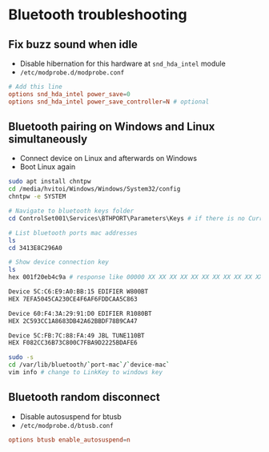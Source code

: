 # Bluetooth troubleshooting

## Fix buzz sound when idle

- Disable hibernation for this hardware at `snd_hda_intel` module
- `/etc/modprobe.d/modprobe.conf`

```conf
# Add this line
options snd_hda_intel power_save=0
options snd_hda_intel power_save_controller=N # optional
```

## Bluetooth pairing on Windows and Linux simultaneously

- Connect device on Linux and afterwards on Windows
- Boot Linux again

```sh
sudo apt install chntpw
cd /media/hvitoi/Windows/Windows/System32/config
chntpw -e SYSTEM
```

```powershell
# Navigate to bluetooth keys folder
cd ControlSet001\Services\BTHPORT\Parameters\Keys # if there is no CurrentControlSet, then try ControlSet001

# List bluetooth ports mac addresses
ls
cd 3413E8C296A0

# Show device connection key
ls
hex 001f20eb4c9a # response like 00000 XX XX XX XX XX XX XX XX XX XX XX XX XX XX XX XX ...ignore..chars..
```

```txt
Device 5C:C6:E9:A0:BB:15 EDIFIER W800BT
HEX 7EFA5045CA230CE4F6AF6FDDCAA5C863

Device 60:F4:3A:29:91:D0 EDIFIER R1080BT
HEX 2C593CC1A8683DB42A62BBDF78B9CA47

Device 5C:FB:7C:88:FA:49 JBL TUNE110BT
HEX F082CC36B73C800C7FBA9D2225BDAFE6
```

```sh
sudo -s
cd /var/lib/bluetooth/`port-mac`/`device-mac`
vim info # change to LinkKey to windows key
```

## Bluetooth random disconnect

- Disable autosuspend for btusb
- `/etc/modprobe.d/btusb.conf`

```conf
options btusb enable_autosuspend=n
```
